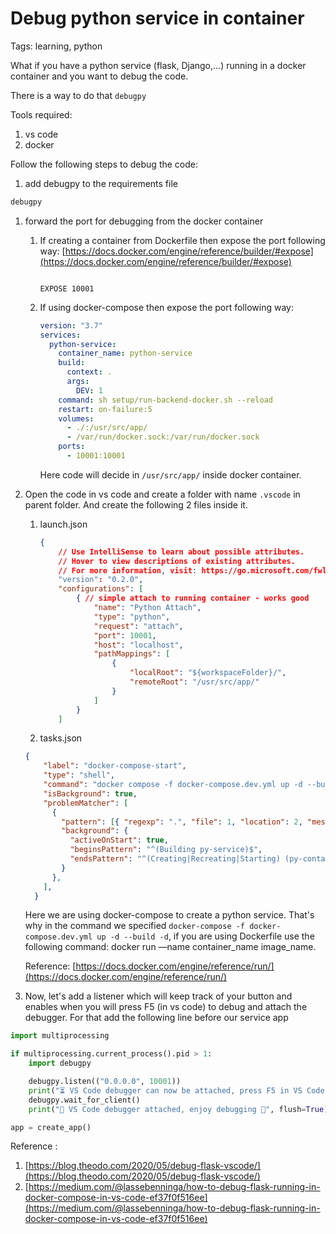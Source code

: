 # Debug python service in container

Tags: learning, python

What if you have a python service (flask, Django,...) running in a docker container and you want to debug the code.

There is a way to do that `debugpy`

Tools required:

1. vs code
2. docker

Follow the following steps to debug the code:

1. add debugpy to the requirements file

```markdown
debugpy
```

1.  forward the port for debugging from the docker container
    1. If creating a container from Dockerfile then expose the port following way:
    [https://docs.docker.com/engine/reference/builder/#expose](https://docs.docker.com/engine/reference/builder/#expose)
        
        ```docker
        
        EXPOSE 10001
        
        ```
        
    2. If using docker-compose then expose the port following way: 
    
        
        ```yaml
        version: "3.7"
        services:
          python-service:
            container_name: python-service
            build:
              context: .
              args:
                DEV: 1
            command: sh setup/run-backend-docker.sh --reload
            restart: on-failure:5
            volumes:
              - ./:/usr/src/app/
              - /var/run/docker.sock:/var/run/docker.sock    
            ports:
              - 10001:10001
        ```
        
        Here code will decide in `/usr/src/app/` inside docker container.
        
2. Open the code in vs code and create a folder with name `.vscode` in parent folder. And create the following 2 files inside it.
    1. launch.json
        
        ```json
        {
            // Use IntelliSense to learn about possible attributes.
            // Hover to view descriptions of existing attributes.
            // For more information, visit: https://go.microsoft.com/fwlink/?linkid=830387
            "version": "0.2.0",
            "configurations": [
                { // simple attach to running container - works good
                    "name": "Python Attach",
                    "type": "python",
                    "request": "attach",
                    "port": 10001,
                    "host": "localhost",
                    "pathMappings": [
                        {
                            "localRoot": "${workspaceFolder}/",
                            "remoteRoot": "/usr/src/app/"
                        }
                    ]
                }
            ]
        
        ```
        
    2. tasks.json
    
    ```json
    {
    	"label": "docker-compose-start",
    	"type": "shell",
    	"command": "docker compose -f docker-compose.dev.yml up -d --build -d",
    	"isBackground": true,
    	"problemMatcher": [
    	  {
    		"pattern": [{ "regexp": ".", "file": 1, "location": 2, "message": 3, }],
    		"background": {
    		  "activeOnStart": true,
    		  "beginsPattern": "^(Building py-service)$",
    		  "endsPattern": "^(Creating|Recreating|Starting) (py-container) ... (done)$",
    		}
    	  },
    	],
      }
    ```
    
    Here we are using docker-compose to create a python service. That's why in the command we specified `docker-compose -f docker-compose.dev.yml up -d --build -d`, if you are using Dockerfile use the following command: docker run —name container_name image_name.
    
    Reference: [https://docs.docker.com/engine/reference/run/](https://docs.docker.com/engine/reference/run/)
    
3. Now, let's add a listener which will keep track of your button and enables when you will press F5 (in vs code) to debug and attach the debugger.
For that add the following line before our service app

```python
import multiprocessing

if multiprocessing.current_process().pid > 1:
    import debugpy

    debugpy.listen(("0.0.0.0", 10001))
    print("⏳ VS Code debugger can now be attached, press F5 in VS Code ⏳", flush=True)
    debugpy.wait_for_client()
    print("🎉 VS Code debugger attached, enjoy debugging 🎉", flush=True)

app = create_app()
```

Reference :

1. [https://blog.theodo.com/2020/05/debug-flask-vscode/](https://blog.theodo.com/2020/05/debug-flask-vscode/)
2. [https://medium.com/@lassebenninga/how-to-debug-flask-running-in-docker-compose-in-vs-code-ef37f0f516ee](https://medium.com/@lassebenninga/how-to-debug-flask-running-in-docker-compose-in-vs-code-ef37f0f516ee)